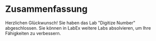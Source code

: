 # Zusammenfassung

Herzlichen Glückwunsch! Sie haben das Lab "Digitize Number" abgeschlossen. Sie können in LabEx weitere Labs absolvieren, um Ihre Fähigkeiten zu verbessern.
